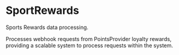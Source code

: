 # SportRewards
Sports Rewards data processing.

Processes webhook requests from PointsProvider loyalty rewards, providing a scalable system to process requests within the system.
